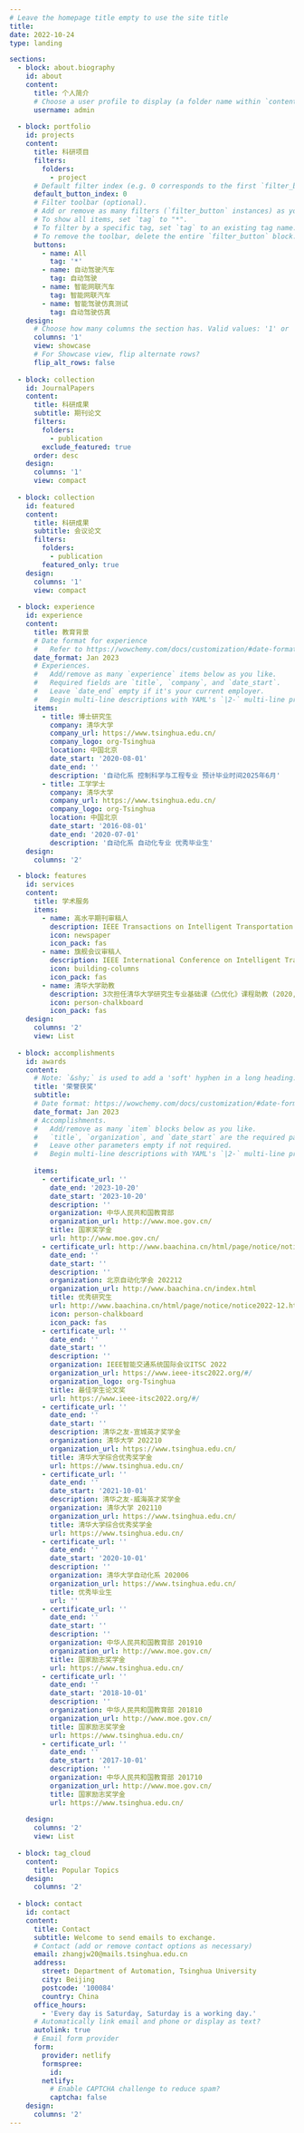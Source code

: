 ```yaml
---
# Leave the homepage title empty to use the site title
title:
date: 2022-10-24
type: landing

sections:
  - block: about.biography
    id: about
    content:
      title: 个人简介
      # Choose a user profile to display (a folder name within `content/authors/`)
      username: admin
    
  - block: portfolio
    id: projects
    content:
      title: 科研项目
      filters:
        folders:
          - project
      # Default filter index (e.g. 0 corresponds to the first `filter_button` instance below).
      default_button_index: 0
      # Filter toolbar (optional).
      # Add or remove as many filters (`filter_button` instances) as you like.
      # To show all items, set `tag` to "*".
      # To filter by a specific tag, set `tag` to an existing tag name.
      # To remove the toolbar, delete the entire `filter_button` block.
      buttons:
        - name: All
          tag: '*'
        - name: 自动驾驶汽车
          tag: 自动驾驶
        - name: 智能网联汽车
          tag: 智能网联汽车
        - name: 智能驾驶仿真测试
          tag: 自动驾驶仿真
    design:
      # Choose how many columns the section has. Valid values: '1' or '2'.
      columns: '1'
      view: showcase
      # For Showcase view, flip alternate rows?
      flip_alt_rows: false
    
  - block: collection
    id: JournalPapers
    content:
      title: 科研成果
      subtitle: 期刊论文
      filters:
        folders:
          - publication
        exclude_featured: true
      order: desc
    design:
      columns: '1'
      view: compact
  
  - block: collection
    id: featured
    content:
      title: 科研成果
      subtitle: 会议论文
      filters:
        folders:
          - publication
        featured_only: true
    design:
      columns: '1'
      view: compact
    
  - block: experience
    id: experience
    content:
      title: 教育背景
      # Date format for experience
      #   Refer to https://wowchemy.com/docs/customization/#date-format
      date_format: Jan 2023
      # Experiences.
      #   Add/remove as many `experience` items below as you like.
      #   Required fields are `title`, `company`, and `date_start`.
      #   Leave `date_end` empty if it's your current employer.
      #   Begin multi-line descriptions with YAML's `|2-` multi-line prefix.
      items:
        - title: 博士研究生
          company: 清华大学
          company_url: https://www.tsinghua.edu.cn/
          company_logo: org-Tsinghua
          location: 中国北京
          date_start: '2020-08-01'
          date_end: ''
          description: '自动化系 控制科学与工程专业 预计毕业时间2025年6月'
        - title: 工学学士
          company: 清华大学
          company_url: https://www.tsinghua.edu.cn/
          company_logo: org-Tsinghua
          location: 中国北京
          date_start: '2016-08-01'
          date_end: '2020-07-01'
          description: '自动化系 自动化专业 优秀毕业生'
    design:
      columns: '2'

  - block: features
    id: services
    content:
      title: 学术服务
      items:
        - name: 高水平期刊审稿人
          description: IEEE Transactions on Intelligent Transportation Systems, Transportation Research Part C-Emerging Technologies, IEEE Transactions on Intelligent Vehicles, IEEE Transactions on Automation Science and Engineering, IEEE Antennas and Wireless Propagation Letters, International Journal of Human-Computer Interaction, 自动化学报, 交通运输工程与信息学报
          icon: newspaper
          icon_pack: fas
        - name: 旗舰会议审稿人
          description: IEEE International Conference on Intelligent Transportation Systems-2022, IEEE International Conference on Intelligent Transportation Systems-2023; China Automation Conference-2022; China Automation Conference-2023
          icon: building-columns
          icon_pack: fas
        - name: 清华大学助教
          description: 3次担任清华大学研究生专业基础课《凸优化》课程助教 (2020, 2021; 2023)
          icon: person-chalkboard
          icon_pack: fas
    design:
      columns: '2'
      view: List
    
  - block: accomplishments
    id: awards
    content:
      # Note: `&shy;` is used to add a 'soft' hyphen in a long heading.
      title: '荣誉获奖'
      subtitle:
      # Date format: https://wowchemy.com/docs/customization/#date-format
      date_format: Jan 2023
      # Accomplishments.
      #   Add/remove as many `item` blocks below as you like.
      #   `title`, `organization`, and `date_start` are the required parameters.
      #   Leave other parameters empty if not required.
      #   Begin multi-line descriptions with YAML's `|2-` multi-line prefix.
    
      items:
        - certificate_url: ''
          date_end: '2023-10-20'
          date_start: '2023-10-20'
          description: ''
          organization: 中华人民共和国教育部
          organization_url: http://www.moe.gov.cn/
          title: 国家奖学金
          url: http://www.moe.gov.cn/
        - certificate_url: http://www.baachina.cn/html/page/notice/notice2022-12.html
          date_end: ''
          date_start: ''
          description: ''
          organization: 北京自动化学会 202212
          organization_url: http://www.baachina.cn/index.html
          title: 优秀研究生
          url: http://www.baachina.cn/html/page/notice/notice2022-12.html
          icon: person-chalkboard
          icon_pack: fas
        - certificate_url: ''
          date_end: ''
          date_start: ''
          description: ''
          organization: IEEE智能交通系统国际会议ITSC 2022
          organization_url: https://www.ieee-itsc2022.org/#/
          organization_logo: org-Tsinghua
          title: 最佳学生论文奖
          url: https://www.ieee-itsc2022.org/#/
        - certificate_url: ''
          date_end: ''
          date_start: ''
          description: 清华之友-宣城英才奖学金
          organization: 清华大学 202210
          organization_url: https://www.tsinghua.edu.cn/
          title: 清华大学综合优秀奖学金
          url: https://www.tsinghua.edu.cn/
        - certificate_url: ''
          date_end: ''
          date_start: '2021-10-01'
          description: 清华之友-威海英才奖学金
          organization: 清华大学 202110
          organization_url: https://www.tsinghua.edu.cn/
          title: 清华大学综合优秀奖学金
          url: https://www.tsinghua.edu.cn/
        - certificate_url: ''
          date_end: ''
          date_start: '2020-10-01'
          description: ''
          organization: 清华大学自动化系 202006
          organization_url: https://www.tsinghua.edu.cn/
          title: 优秀毕业生
          url: ''
        - certificate_url: ''
          date_end: ''
          date_start: ''
          description: ''
          organization: 中华人民共和国教育部 201910
          organization_url: http://www.moe.gov.cn/
          title: 国家励志奖学金
          url: https://www.tsinghua.edu.cn/
        - certificate_url: ''
          date_end: ''
          date_start: '2018-10-01'
          description: ''
          organization: 中华人民共和国教育部 201810
          organization_url: http://www.moe.gov.cn/
          title: 国家励志奖学金
          url: https://www.tsinghua.edu.cn/
        - certificate_url: ''
          date_end: ''
          date_start: '2017-10-01'
          description: ''
          organization: 中华人民共和国教育部 201710
          organization_url: http://www.moe.gov.cn/
          title: 国家励志奖学金
          url: https://www.tsinghua.edu.cn/
        
    design:
      columns: '2'
      view: List
  
  - block: tag_cloud
    content:
      title: Popular Topics
    design:
      columns: '2'
    
  - block: contact
    id: contact
    content:
      title: Contact
      subtitle: Welcome to send emails to exchange.
      # Contact (add or remove contact options as necessary)
      email: zhangjw20@mails.tsinghua.edu.cn
      address:
        street: Department of Automation, Tsinghua University
        city: Beijing
        postcode: '100084'
        country: China
      office_hours:
        - 'Every day is Saturday, Saturday is a working day.'
      # Automatically link email and phone or display as text?
      autolink: true
      # Email form provider
      form:
        provider: netlify
        formspree:
          id:
        netlify:
          # Enable CAPTCHA challenge to reduce spam?
          captcha: false
    design:
      columns: '2'
---
```

